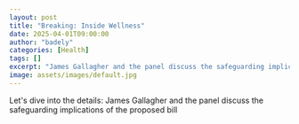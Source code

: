 ```yaml
---
layout: post
title: "Breaking: Inside Wellness"
date: 2025-04-01T09:00:00
author: "badely"
categories: [Health]
tags: []
excerpt: "James Gallagher and the panel discuss the safeguarding implications of the proposed bill"
image: assets/images/default.jpg
---
```


Let's dive into the details: James Gallagher and the panel discuss the safeguarding implications of the proposed bill

